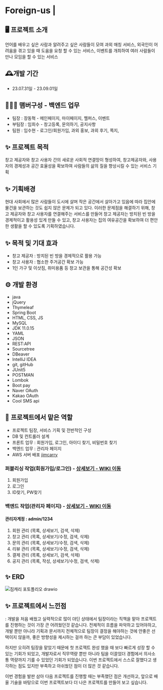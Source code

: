 # Foreign-us |

## 🖥️ 프로젝트 소개
언어를 배우고 싶은 사람과 알려주고 싶은 사람들이 모여 과외 매칭 서비스, 외국인이 어려움을 겪고 있을 때 도움을 요청 할 수 있는 서비스, 이벤트를 개최하여 여러 사람들이 만나 모임을 할 수 있는 서비스


## 🕰️개발 기간
* 23.07.31일 - 23.09.01일

## 🧑‍🤝‍🧑 맴버구성 - 백엔드 업무
 - 팀장  : 장동혁 - 메인페이지, 마이페이지, 헬퍼스, 이벤트
 - 부팀장 : 임희수 - 창고등록, 문의하기, 공지사항
 - 팀원 : 임수현 - 로그인/회원가입, 과외 홍보, 과외 후기, 쪽지, 
 
 
 ## ✨ 프로젝트 목적 
 창고 제공자와 창고 사용자 간의 새로운 사회적 연결망이 형성하여, 창고제공자와, 사용자의 경제성과 공간 효율성을 확보하여 사람들의 삶의 질을 향상시킬 수 있는 서비스 기획
 
 ## ✨ 기획배경
 현대 사회에서 많은 사람들이 도시에 살며 작은 공간에서 살아가고 있음에 따라 집안에 물건을 보관하는 것도 쉽지 않은 문제가 되고 있다. 이러한 문제점을 해결하기 위해, 창고 제공자와 창고 사용자를 연결해주는 서비스를 만들어 창고 제공자는 방치된 빈 방을 경제적이고 활용성 있게 만들 수 있고, 창고 사용자는 집의 여유공간을 확보하여 더 편안한 생활을 할 수 있도록 기획하였습니다.

 ## ✨ 목적 및 기대 효과
- 창고 제공자 : 방치된 빈 방을 경제적으로 활용 가능
- 창고 사용자 : 협소한 주거공간 확보 가능
- 1인 가구 및 이삿짐, 취미용품 등 창고 보관을 통해 공간성 확보

## ⚙️ 개발 환경
- java
- jQuery
- Thymeleaf
- Spring Boot
- HTML, CSS, JS
- MySQL
- JDK 11.0.15
- YAML
- JSON
- REST:API
- Sourcetree
- DBeaver
- IntelliJ IDEA
- git, gitHub
- JUnit5
- POSTMAN
- Lombok
- Boot pay
- Naver OAuth
- Kakao OAuth
- Cool SMS api 

 ## 📌 프로젝트에서 맡은 역할 
- 프로젝트 팀장, 서비스 기획 및 전반적인 구성
- DB 및 컨트롤러 설계 
- 프론트 업무 : 회원가입, 로그인, 아이디 찾기, 비밀번호 찾기 
- 백엔드 업무 : 관리자 페이지
- AWS 서버 배포 <a href="http://www.jimcarry.site/">jimcarry</a>

### 퍼블리싱 작업(회원가입/로그인) - <a href="https://github.com/code-hyun/JimCarry/wiki/맡은-기능-소개--(퍼블리싱)" > 상세보기 - WIKI 이동</a>
 1. 회원가입 <br>
 2. 로그인 <br>
 3. ID찾기, PW찾기 <br>

### 백엔드 작업(관리자 페이지) - <a href="https://github.com/code-hyun/JimCarry/wiki/맡은-기능-소개-(백엔드)" >상세보기 - WIKI 이동</a>
#### 관리자계정 : admin/1234
 1. 회원 관리 (목록, 상세보기, 검색, 삭제) <br>
 2. 창고 관리 (목록, 상세보기/수정, 검색, 삭제)<br>
 3. 문의 관리 (목록, 상세보기/수정, 검색, 삭제)<br>
 4. 리뷰 관리 (목록, 상세보기/수정, 검색, 삭제)<br>
 5. 결제 관리 (목록, 상세보기, 검색, 삭제)<br>
 6. 공지 관리 (목록, 작성, 상세보기/수정, 검색, 삭제)<br>

## ✨ ERD
![짐캐리 포토폴리오 drawio](https://user-images.githubusercontent.com/122762287/233322002-5be1e3da-90ba-4e2a-ab88-38ad95b48aaf.png)

## ✨ 프로젝트에서 느낀점
 : 개발을 처음 배웠고 실력적으로 많이 뎌딘 상태에서 팀장이라는 직책을 맡아 프로젝트를 진행하는 것이 가장 큰 어려웠던것 같습니다. 전체적이 흐름을 파악하고 있어야하고, 개발 뿐만 아니라 기획과 문서까지 전체적으로 팀장이 결정을 해야하는 것에 안좋은 선택이지 않을까, 좋은 방향성을 제시하는 걸까 하는 큰 부담이 있었습니다.
 
 하지만 오히려 팀장을 맡았기 때문에 첫 프로젝트 완성 했을 때 보다 빠르게 성장 할 수 있는 기회가 되었고, 개발자로서 직무역량 뿐만 아니라 팀을 이끌었더 경험에서 의사소통 역량까지 기를 수 있었던 기회가 되었습니다. 이번 프로젝트에서 스스로 잘했다고 생각하는 점도 있지만 부족하고 아쉬웠던 점이 더 많은 것 같습니다. 
 
이번 경험을 발판 삼아 다음 프로젝트를 진행할 때는 부족했던 점은 개선하고, 앞으로 배울 기술을 바탕으로 이번 프로젝트보다 더 나은 프로젝트를 만들어 보고 싶습니다.




